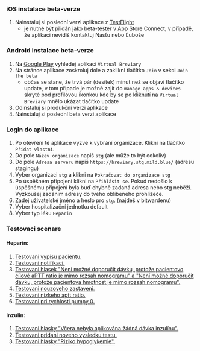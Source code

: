 ### iOS instalace beta-verze
1. Nainstaluj si poslední verzi aplikace z [TestFlight](https://developer.apple.com/testflight/)
    - je nutné být přidán jako beta-tester v App Store Connect, v případě, že aplikaci nevidíš kontaktuj Nasťu nebo Ľuboše

### Android instalace beta-verze
1. Na [Google Play](https://play.google.com/) vyhledej aplikaci `Virtual Breviary`
2. Na stránce aplikace zoskroluj dole a zaklikni tlačítko `Join` v sekci `Join the beta`
    - občas se stane, že trvá pár (desítek) minut než se objaví tlačítko update, v tom připade je možné zajít do `manage apps & devices` skryté pod profilovou ikonkou kde by se po kliknutí na `Virtual Breviary` mnělo ukázat tlačítko update
3. Odinstaluj si produkční verzi aplikace
4. Nainstaluj si poslední beta verzi aplikace

### Login do aplikace
1. Po otevření tě aplikace vyzve k vybrání organizace. Klikni na tlačítko `Přidat vlastní`.
2. Do pole `Název organizace` napiš `stg` (ale může to být cokoliv)
3. Do pole `Adresa serveru` napiš `https://breviary.stg.mild.blue/` (adresu stagingu)
4. Vyber organizaci `stg` a klikni na `Pokračovat do organizace stg`
5. Po úspěšném připojení klikni na `Přihlásit se`. Pokud nedošlo k úspěšnému připojení byla buď chybně zadaná adresa nebo stg neběží. Vyzkoušej zadáním adresy do tvého oblíbeného prohlížeče.
6. Zadej uživatelské jméno a heslo pro `stg`. (najdeš v bitwardenu)
7. Vyber hospitalizační jednotku default
8. Vyber typ léku `Heparin`

### Testovaci scenare
#### Heparin:
1. [Testovani vypisu pacientu.](vypispacientu.md)
2. [Testovani notifikací.](notifikace.md)
3. [Testovani hlasek "Není možné doporučit dávku, protože pacientovo cílové aPTT ratio je mimo rozsah nomogramu" a "Není možné doporučit dávku, protože pacientova hmotnost je mimo rozsah nomogramu".](weight_aptt.md)
4. [Testovani nouzoveho zastaveni.](emergencystop.md)
5. [Testovani nizkeho aptt ratio.](low_aptt.md)
6. [Testovani pri rychlosti pumpy 0.](pumpspeed0.md)
#### Inzulin:
1. [Testovani hlasky "Včera nebyla aplikována žádná dávka inzulínu".](bylavceradavka.md)
2. [Testovani pridani noveho vysledku testu.](vysledkytestu.md)
3. [Testovani hlasky "Riziko hypoglykemie".](rizikohypoglykemie.md)